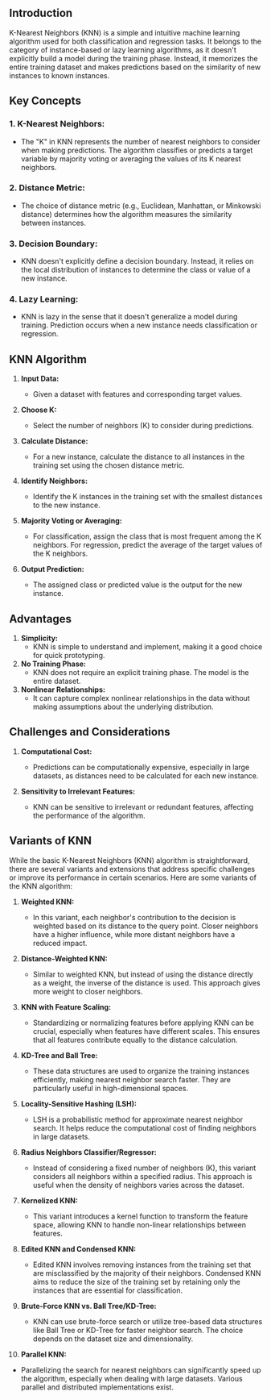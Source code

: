 ## Introduction

K-Nearest Neighbors (KNN) is a simple and intuitive machine learning algorithm used for both classification and regression tasks. It belongs to the category of instance-based or lazy learning algorithms, as it doesn't explicitly build a model during the training phase. Instead, it memorizes the entire training dataset and makes predictions based on the similarity of new instances to known instances.

## Key Concepts

### 1. **K-Nearest Neighbors:**
   - The "K" in KNN represents the number of nearest neighbors to consider when making predictions. The algorithm classifies or predicts a target variable by majority voting or averaging the values of its K nearest neighbors.
### 2. **Distance Metric:**
   - The choice of distance metric (e.g., Euclidean, Manhattan, or Minkowski distance) determines how the algorithm measures the similarity between instances.
### 3. **Decision Boundary:**
   - KNN doesn't explicitly define a decision boundary. Instead, it relies on the local distribution of instances to determine the class or value of a new instance.
### 4. **Lazy Learning:**
   - KNN is lazy in the sense that it doesn't generalize a model during training. Prediction occurs when a new instance needs classification or regression.

## KNN Algorithm

1. **Input Data:**
   - Given a dataset with features and corresponding target values.

2. **Choose K:**
   - Select the number of neighbors (K) to consider during predictions.

3. **Calculate Distance:**
   - For a new instance, calculate the distance to all instances in the training set using the chosen distance metric.

4. **Identify Neighbors:**
   - Identify the K instances in the training set with the smallest distances to the new instance.

5. **Majority Voting or Averaging:**
   - For classification, assign the class that is most frequent among the K neighbors. For regression, predict the average of the target values of the K neighbors.

6. **Output Prediction:**
   - The assigned class or predicted value is the output for the new instance.

## Advantages

1. **Simplicity:**
   - KNN is simple to understand and implement, making it a good choice for quick prototyping.
2. **No Training Phase:**
   - KNN does not require an explicit training phase. The model is the entire dataset.
3. **Nonlinear Relationships:**
   - It can capture complex nonlinear relationships in the data without making assumptions about the underlying distribution.

## Challenges and Considerations

1. **Computational Cost:**
   - Predictions can be computationally expensive, especially in large datasets, as distances need to be calculated for each new instance.

1. **Sensitivity to Irrelevant Features:**
   - KNN can be sensitive to irrelevant or redundant features, affecting the performance of the algorithm.

## Variants of KNN
While the basic K-Nearest Neighbors (KNN) algorithm is straightforward, there are several variants and extensions that address specific challenges or improve its performance in certain scenarios. Here are some variants of the KNN algorithm:

1. **Weighted KNN:**
   - In this variant, each neighbor's contribution to the decision is weighted based on its distance to the query point. Closer neighbors have a higher influence, while more distant neighbors have a reduced impact.

2. **Distance-Weighted KNN:**
   - Similar to weighted KNN, but instead of using the distance directly as a weight, the inverse of the distance is used. This approach gives more weight to closer neighbors.

3. **KNN with Feature Scaling:**
   - Standardizing or normalizing features before applying KNN can be crucial, especially when features have different scales. This ensures that all features contribute equally to the distance calculation.

4. **KD-Tree and Ball Tree:**
   - These data structures are used to organize the training instances efficiently, making nearest neighbor search faster. They are particularly useful in high-dimensional spaces.

5. **Locality-Sensitive Hashing (LSH):**
   - LSH is a probabilistic method for approximate nearest neighbor search. It helps reduce the computational cost of finding neighbors in large datasets.

6. **Radius Neighbors Classifier/Regressor:**
   - Instead of considering a fixed number of neighbors (K), this variant considers all neighbors within a specified radius. This approach is useful when the density of neighbors varies across the dataset.

7. **Kernelized KNN:**
   - This variant introduces a kernel function to transform the feature space, allowing KNN to handle non-linear relationships between features.

8. **Edited KNN and Condensed KNN:**
   - Edited KNN involves removing instances from the training set that are misclassified by the majority of their neighbors. Condensed KNN aims to reduce the size of the training set by retaining only the instances that are essential for classification.

9. **Brute-Force KNN vs. Ball Tree/KD-Tree:**
   - KNN can use brute-force search or utilize tree-based data structures like Ball Tree or KD-Tree for faster neighbor search. The choice depends on the dataset size and dimensionality.

10. **Parallel KNN:**
   - Parallelizing the search for nearest neighbors can significantly speed up the algorithm, especially when dealing with large datasets. Various parallel and distributed implementations exist.